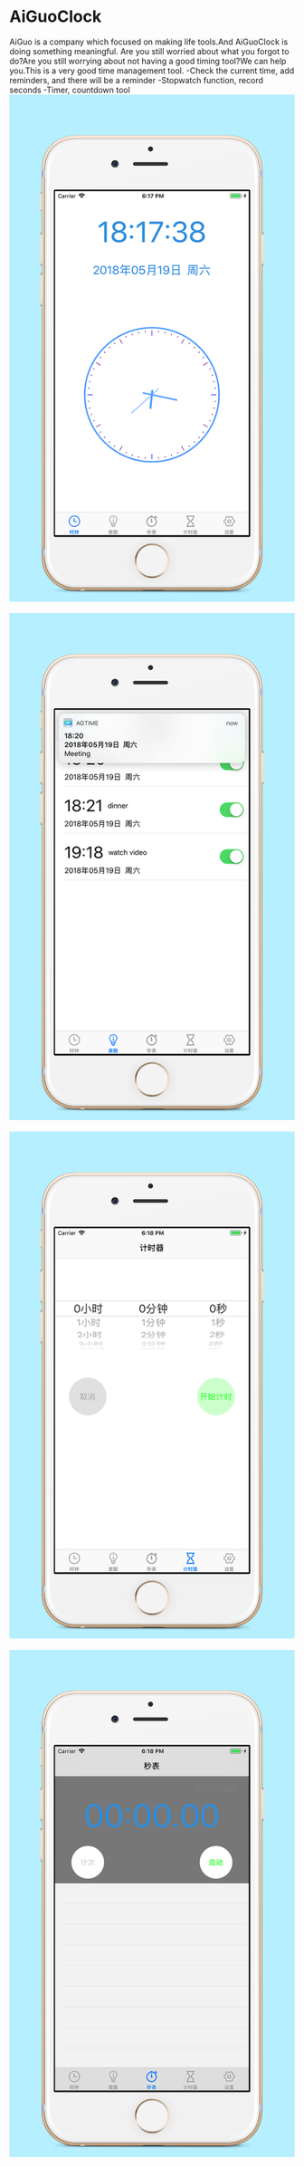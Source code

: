 # AiGuoClock

AiGuo is a company  which focused on making life tools.And AiGuoClock is doing something meaningful.
Are you still worried about what you forgot to do?Are you still worrying about not having a good timing tool?We can help you.This is a very good time management tool.
-Check the current time, add reminders, and there will be a reminder
-Stopwatch function, record seconds
-Timer, countdown tool
 ![image](https://github.com/neozzx/AiGuoClock/raw/master/AiGuoClock/AiGuoClock/1.png)
 ![image](https://github.com/neozzx/AiGuoClock/raw/master/AiGuoClock/AiGuoClock/2.png)
 ![image](https://github.com/neozzx/AiGuoClock/raw/master/AiGuoClock/AiGuoClock/3.png)
 ![image](https://github.com/neozzx/AiGuoClock/raw/master/AiGuoClock/AiGuoClock/4.png)
